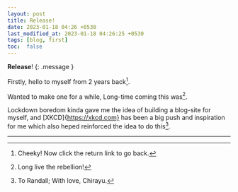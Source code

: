 ```yaml
---
layout: post
title: Release!
date: 2023-01-18 04:26 +0530
last_modified_at: 2023-01-18 04:26:25 +0530
tags: [blog, first]
toc:  false
---
```

**Release**!
{: .message }

Firstly, hello to myself from 2 years back[^fn-hah].

Wanted to make one for a while, Long-time coming this was[^fn-yoda].

Lockdown boredom kinda gave me the idea of building a blog-site for myself, and [XKCD]{https://xkcd.com} has been a big push and inspiration for me which also heped reinforced the idea to do this[^fn-love].







-----

[^fn-hah]: Cheeky! Now click the return link to go back.
[^fn-yoda]: Long live the rebellion!
[^fn-love]: To Randall; With love, Chirayu.
